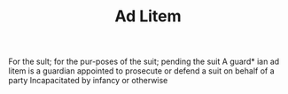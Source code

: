 ---
title: Ad Litem
letter: A
permalink: "/definitions/bld-ad-litem.html"
body: For the sult; for the pur-poses of the suit; pending the suit A guard* ian ad
  litem is a guardian appointed to prosecute or defend a suit on behalf of a party
  Incapacitated by infancy or otherwise
published_at: '2018-07-07'
source: Black's Law Dictionary 2nd Ed (1910)
layout: post
---